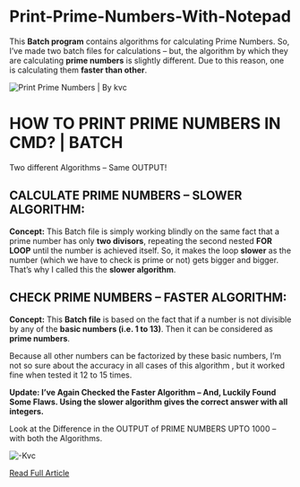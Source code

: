 # Print-Prime-Numbers-With-Notepad
This **Batch program** contains algorithms for calculating Prime Numbers. So, I’ve made two batch files for calculations – but, the algorithm by which they are calculating **prime numbers** is slightly different. Due to this reason, one is calculating them **faster than other**.

![Print Prime Numbers | By kvc ](https://i2.wp.com/www.thebateam.org/wp-content/uploads/2018/12/26-1.png?w=634&ssl=1)

# HOW TO PRINT PRIME NUMBERS IN CMD? | BATCH

Two different Algorithms – Same OUTPUT!

## CALCULATE PRIME NUMBERS – SLOWER ALGORITHM:
**Concept:**
This Batch file is simply working blindly on the same fact that a prime number has only **two divisors**, repeating the second nested **FOR LOOP** until the number is achieved itself. So, it makes the loop **slower** as the number (which we have to check is prime or not) gets bigger and bigger. That’s why I called this the **slower algorithm**.

## CHECK PRIME NUMBERS – FASTER ALGORITHM:
**Concept:**
This **Batch file** is based on the fact that if a number is not divisible by any of the **basic numbers (i.e. 1 to 13)**. Then it can be considered as **prime numbers**.

Because all other numbers can be factorized by these basic numbers, I’m not so sure about the accuracy in all cases of this algorithm , but it worked fine when tested it 12 to 15 times.


**Update: I’ve Again Checked the Faster Algorithm – And, Luckily Found Some Flaws. Using the slower algorithm gives the correct answer with all integers.**

Look at the Difference in the OUTPUT of PRIME NUMBERS UPTO 1000 – with both the Algorithms.

![-Kvc](https://i0.wp.com/www.thebateam.org/wp-content/uploads/2020/02/Comparing-Slow-Fast-Algorithms-OUTPUT.png?w=492&ssl=1)

[Read Full Article](https://www.thebateam.org/2020/01/print-prime-numbers-by-kvc/)
